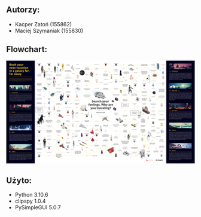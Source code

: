 ## Autorzy:
- Kacper Zatoń (155862)
- Maciej Szymaniak (155830)

## Flowchart:
![flowchart](https://github.com/KacperZaton/starWars_static/blob/main/starWars_static.png)

## Użyto:
- Python 3.10.6
- clipspy 1.0.4
- PySimpleGUI 5.0.7

